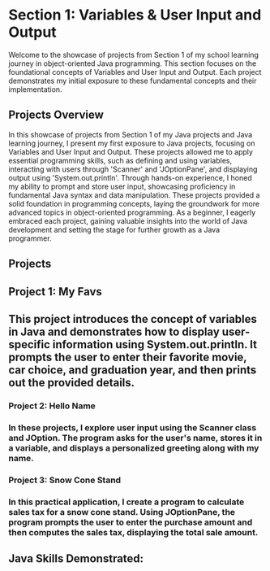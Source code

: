 <h1>Section 1: Variables & User Input and Output</h1>
Welcome to the showcase of projects from Section 1 of my school learning journey in object-oriented Java programming. This section focuses on the foundational concepts of Variables and User Input and Output. Each project demonstrates my initial exposure to these fundamental concepts and their implementation.

<h2> Projects Overview </h2>
In this showcase of projects from Section 1 of my Java projects and Java learning journey, I present my first exposure to Java projects, focusing on Variables and User Input and Output. These projects allowed me to apply essential programming skills, such as defining and using variables, interacting with users through 'Scanner' and 'JOptionPane', and displaying output using 'System.out.println'. 
Through hands-on experience, I honed my ability to prompt and store user input, showcasing proficiency in fundamental Java syntax and data manipulation. These projects provided a solid foundation in programming concepts, laying the groundwork for more advanced topics in object-oriented programming. As a beginner, I eagerly embraced each project, gaining valuable insights into the world of Java development and setting the stage for further growth as a Java programmer.
<h2> Projects </h2>
<h2>Project 1: My Favs<h2>
This project introduces the concept of variables in Java and demonstrates how to display user-specific information using System.out.println. It prompts the user to enter their favorite movie, car choice, and graduation year, and then prints out the provided details.

<h3>Project 2: Hello Name<h3> 

In these projects, I explore user input using the Scanner class and JOption. The program asks for the user's name, stores it in a variable, and displays a personalized greeting along with my name.

<h3>Project 3: Snow Cone Stand<h3> 

In this practical application, I create a program to calculate sales tax for a snow cone stand. Using JOptionPane, the program prompts the user to enter the purchase amount and then computes the sales tax, displaying the total sale amount.




<h2> Java Skills Demonstrated: 


<br />
